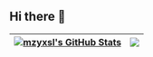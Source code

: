 ## Hi there 👋

| <a href="https://github.com/anuraghazra/github-readme-stats"><img align="center" src="https://github-readme-stats.vercel.app/api?username=mzyxsl&show_icons=true&locale=cn&hide_border=true" alt="mzyxsl's GitHub Stats" /></a> | <a href="https://github.com/anuraghazra/github-readme-stats"><img align="center" src="https://github-readme-stats.vercel.app/api/top-langs/?username=mzyxsl&show_icons=true&locale=cn&hide_border=true&layout=compact" /></a> |
| ------------- | ------------- |
